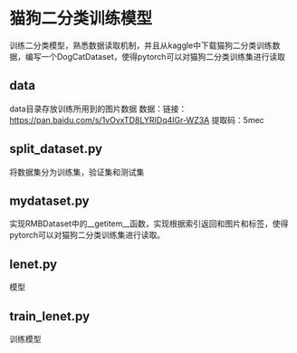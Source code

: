 # 猫狗二分类训练模型

训练二分类模型，熟悉数据读取机制，并且从kaggle中下载猫狗二分类训练数据，编写一个DogCatDataset，使得pytorch可以对猫狗二分类训练集进行读取

## data

  data目录存放训练所用到的图片数据
  数据：链接：https://pan.baidu.com/s/1vOvxTD8LYRIDq4IGr-WZ3A  提取码：5mec

## split_dataset.py
  将数据集分为训练集，验证集和测试集
  
## mydataset.py
  实现RMBDataset中的__getitem__函数，实现根据索引返回和图片和标签，使得pytorch可以对猫狗二分类训练集进行读取。
  
## lenet.py
  模型
  
## train_lenet.py
  训练模型
